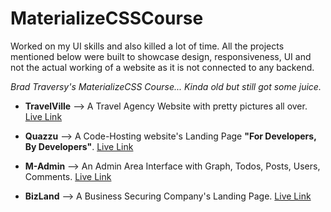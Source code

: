 # MaterializeCSSCourse
Worked on my UI skills and also killed a lot of time. All the projects mentioned below were built to showcase design, responsiveness, UI and not the actual working of a website as it is not connected to any backend.  

*Brad Traversy's MaterializeCSS Course... Kinda old but still got some juice.*

* **TravelVille**   --> A Travel Agency Website with pretty pictures all over. <a href="https://yashas.pythonanywhere.com/travelville" target="_blank">Live Link</a>

* **Quazzu**        --> A Code-Hosting website's Landing Page **"For Developers, By Developers"**. <a href="https://yashas.pythonanywhere.com/quazzu" target="_blank">Live Link</a>

* **M-Admin**       --> An Admin Area Interface with Graph, Todos, Posts, Users, Comments. <a href="https://yashas.pythonanywhere.com/madmin" target="_blank">Live Link</a>

* **BizLand**       --> A Business Securing Company's Landing Page. <a href="https://yashas.pythonanywhere.com/bizland" target="_blank">Live Link</a>
